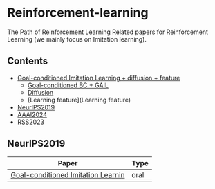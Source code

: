 # Reinforcement-learning
The Path of Reinforcement Learning
Related papers for Reinforcement Learning (we mainly focus on Imitation learning).
## Contents 
* [Goal-conditioned Imitation Learning + diffusion + feature](#)
    - [Goal-conditioned BC + GAIL ](#model-based-classic)
    - [Diffusion](#Diffusion)
    - [Learning feature](Learning feature)
* [NeurIPS2019](#NeurIPS2019)
* [AAAI2024](#AAAI2024)
* [RSS2023](#RSS2023)
<a id='NeurIPS2019'></a>
## NeurIPS2019
| Paper | Type |
| ---- | ---- |
| [Goal-conditioned Imitation Learnin](https://arxiv.org/abs/1906.05838) | oral |
